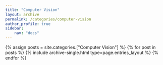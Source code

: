 ```yaml
---
title: "Computer Vision"
layout: archive
permalink: /categories/computer-vision
author_profile: true
sidebar:
    nav: "docs"
---
```


{% assign posts = site.categories.["Computer Vision"] %}
{% for post in posts %} {% include archive-single.html type=page.entries_layout %} {% endfor %}